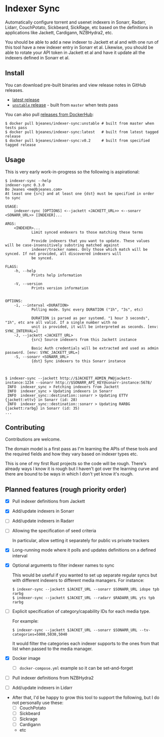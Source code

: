 # Indexer Sync

Automatically configure torrent and usenet indexers in Sonarr, Radarr,
Lidarr, CouchPotato, Sickbeard, SickRage, etc based on the definitions in
applications like Jackett, Cardigann, NZBHydra2, etc.

You should be able to add a new indexer to Jackett et al and with one run of
this tool have a new indexer entry in Sonarr et al. Likewise, you should be
able to rotate your API token in Jackett et al and have it update all the
indexers defined in Sonarr et al.

## Install

You can download pre-built binaries and view release notes in GitHub releases.

* [latest release](https://github.com/bjeanes/indexer-sync/releases/latest)
* [`unstable` release](https://github.com/bjeanes/indexer-sync/releases/tag/unstable)
  \- built from `master` when tests pass

You can also pull [releases from DockerHub](https://hub.docker.com/repository/docker/bjeanes/indexer-sync):

```sh-session
$ docker pull bjeanes/indexer-sync:unstable # built from master when tests pass
$ docker pull bjeanes/indexer-sync:latest   # built from latest tagged release
$ docker pull bjeanes/indexer-sync:v0.2     # built from specified tagged release
```

## Usage

This is very early work-in-progress so the following is aspirational:

``` sh-session
$ indexer-sync --help
indexer-sync 0.3.0
Bo Jeanes <me@bjeanes.com>
At least one {src} and at least one {dst} must be specified in order to sync

USAGE:
    indexer-sync [OPTIONS] <--jackett <JACKETT_URL>> <--sonarr <SONARR_URL>> [INDEXER]...

ARGS:
    <INDEXER>...
            Limit synced endexers to those matching these terms

            Provide indexers that you want to update. These values will be case-insensitively substring matched against
            indexer/tracker names. Only those which match will be synced. If not provided, all discovered indexers will
            be synced.

FLAGS:
    -h, --help
            Prints help information

    -V, --version
            Prints version information


OPTIONS:
    -i, --interval <DURATION>
            Polling mode. Sync every DURATION ("1h", "3s", etc)

            DURATION is parsed as per systemd. "1 hour 3 seconds", "1h", etc are all valid. If a single number with no
            unit is provided, it will be interpreted as seconds. [env: SYNC_INTERVAL=]
    -J, --jackett <JACKETT_URL>
            {src} Source indexers from this Jackett instance

            Basic Auth credentials will be extracted and used as admin password. [env: SYNC_JACKETT_URL=]
    -S, --sonarr <SONARR_URL>
            {dst} Sync indexers to this Sonarr instance



$ indexer-sync --jackett http://$JACKETT_ADMIN_PW@jackett-instance:1234 --sonarr http://$SONARR_API_KEY@sonarr-instance:5678/
 INFO  indexer_sync > Fetching indexers from Jackett
 INFO  indexer_sync > Updating indexers in Sonarr
 INFO  indexer_sync::destination::sonarr > Updating ETTV {jackett:ettv} in Sonarr (id: 28)
 INFO  indexer_sync::destination::sonarr > Updating RARBG {jackett:rarbg} in Sonarr (id: 35)
...
```

## Contributing

Contributions are welcome.

The domain model is a first pass as I'm learning the APIs of these tools and
the required fields and how they vary based on indexer types etc.

This is one of my first Rust projects so the code will be rough. There's
already ways I know it is rough but I haven't got over the learning curve and
there are bound to be ways in which I don't yet know it's rough.

## Planned features (rough priority order)

* [x] Pull indexer definitions from Jackett
* [x] Add/update indexers in Sonarr
* [ ] Add/update indexers in Radarr
* [ ] Allowing the specification of seed criteria

   In particular, allow setting it separately for public vs private trackers
* [x] Long-running mode where it polls and updates definitions on a defined interval
* [x] Optional arguments to filter indexer names to sync

   This would be useful if you wanted to set up separate regular syncs but
   with different indexers to different media managers. For instance:

   ```sh-session
   $ indexer-sync --jackett $JACKET_URL --sonarr $SONARR_URL idope tpb rarbg
   $ indexer-sync --jackett $JACKET_URL --radarr $RADARR_URL yts tpb rarbg
   ```
* [ ] Explicit specification of category/capability IDs for each media type.

   For example:

   ```sh-session
   $ indexer-sync --jackett $JACKET_URL --sonarr $SONARR_URL --tv-categories=5000,5030,5040
   ```

   It would filter the categories each indexer supports to the ones from that
   list when passed to the media manager.
* [x] Docker image
   * [ ] `docker-compose.yml` example so it can be set-and-forget
* [ ] Pull indexer definitions from NZBHydra2
* [ ] Add/update indexers in Lidarr
* After that, I'd be happy to grow this tool to support the following, but I do not personally use these:
   * [ ] CouchPotato
   * [ ] Sickbeard
   * [ ] Sickrage
   * [ ] Cardigann
   * etc
